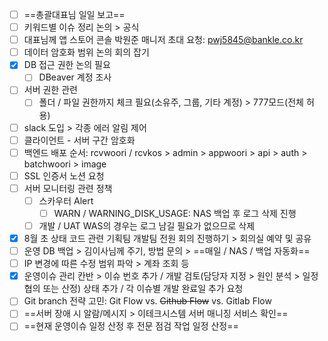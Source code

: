 - [ ] ==총괄대표님 일일 보고==
- [ ] 키워드별 이슈 정리 논의 > 공식
- [ ] 대표님께 앱 스토어 콘솔 박원준 매니저 초대 요청: pwj5845@bankle.co.kr
- [ ] 데이터 암호화 범위 논의 회의 잡기
- [x] DB 접근 권한 논의 필요
	- [ ] DBeaver 계정 조사
- [ ] 서버 권한 관련
	- [ ] 폴더 / 파일 권한까지 체크 필요(소유주, 그룹, 기타 계정) > 777모드(전체 허용)
- [ ] slack 도입 > 각종 에러 알림 제어
- [ ] 클라이언트 - 서버 구간 암호화
- [ ] 백엔드 배포 순서: rcvwoori / rcvkos > admin > appwoori > api > auth > batchwoori > image
- [ ] SSL 인증서 노션 요청
- [ ] 서버 모니터링 관련 정책
	- [ ] 스카우터 Alert 
		- [ ] WARN / WARNING_DISK_USAGE: NAS 백업 후 로그 삭제 진행
	- [ ] 개발 / UAT WAS의 경우는 로그 남길 필요가 없으므로 삭제
- [x] 8월 초 상태 코드 관련 기획팀 개발팀 전원 회의 진행하기 > 회의실 예약 및 공유
- [ ] 운영 DB 백업 > 김이사님께 주기, 방법 문의 > ==매일 / NAS / 백업 자동화==
- [ ] IP 변경에 따른 수정 범위 파악 > 계좌 조회 등
- [x] 운영이슈 관리 칸반 > 이슈 번호 추가 / 개발 검토(담당자 지정 > 원인 분석 > 일정 협의 또는 산정) 상태 추가 / 각 이슈별 개발 완료일 추가 요청
- [ ] Git branch 전략 고민: Git Flow vs. ~~Github Flow~~ vs. Gitlab Flow
- [ ] ==서버 장애 시 알람/메시지 > 이테크시스템 서버 매니징 서비스 확인==
- [ ] ==현재 운영이슈 일정 산정 후 전문 점검 작업 일정 산정==